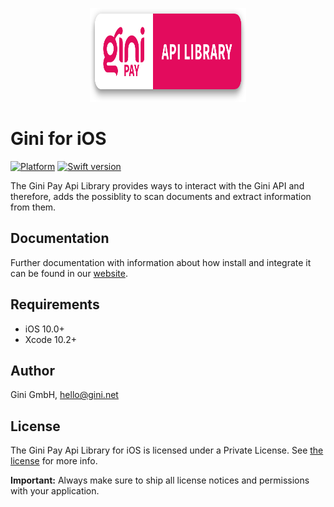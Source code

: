<p align="center">
<img src="./Documentation/jazzy-theme/assets/img/repo-logo.png" width="250" height="150">
</p>

# Gini for iOS

[![Platform](https://img.shields.io/badge/platform-iOS-lightgrey.svg)]()
[![Swift version](https://img.shields.io/badge/swift-5.0-orange.svg)]()


The Gini Pay Api Library provides ways to interact with the Gini API and therefore, adds the possiblity to scan documents and extract information from them.

## Documentation

Further documentation with information about how install and integrate it can be found in our [website](http://developer.gini.net/gini-ios/docs/).

## Requirements

- iOS 10.0+
- Xcode 10.2+

## Author

Gini GmbH, hello@gini.net

## License

The Gini Pay Api Library for iOS is licensed under a Private License. See [the license](http://developer.gini.net/gini-ios/docs/license.html) for more info.

**Important:** Always make sure to ship all license notices and permissions with your application.
